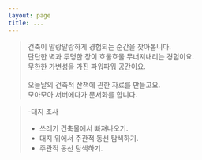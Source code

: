 ```yaml
---
layout: page
title: ...
---
```


 > 건축이 말랑말랑하게 경험되는 순간을 찾아봅니다.<br/>
 > 단단한 벽과 투명한 창이 흐물흐물 무너져내리는 경험이요.<br/>
 > 무한한 가변성을 가진 파워파워 공간이요.<br/><br/>
 > 오늘날의 건축적 산책에 관한 자료를 만들고요.<br/>
 > 모아모아 서버에다가 문서화를 합니다. <br/>

 > -대지 조사
 > + 쓰레기 건축물에서 빠져나오기.<br/>
 > + 대지 위에서 주관적 동선 탐색하기.<br/> 
 > + 주관적 동선 탐색하기.<br/> 
